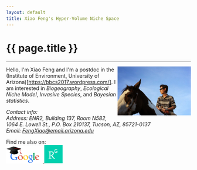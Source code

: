 ```yaml
---
layout: default
title: Xiao Feng's Hyper-Volume Niche Space
---
```

# {{ page.title }}  
<hr>
<img src="./figure/general/xf_photo.jpg" alt="Drawing" style="width: 200px;" align="right" />

Hello, I'm Xiao Feng and I'm a postdoc in the (Institute of Environment, University of Arizona)[https://bbcs2017.wordpress.com/]. I am interested in *Biogeography*, *Ecological Niche Model*, *Invasive Species*, and *Bayesian statistics*.

*Contact info:*  
*Address: ENR2, Building 137, Room N582, 1064 E. Lowell St., P.O. Box 210137, Tucson, AZ, 85721-0137*  
*Email: [FengXiao@email.arizona.edu](mailto:fengxiao@email.arizona.edu)*  


Find me also on:  
<a href="https://scholar.google.com/citations?user=YmXvK3wAAAAJ&hl=en" target="_blank">
<img src="./figure/general/googlelogo_color_270x104dp.png" alt="Drawing" style="width: 100px;"  />
</a>  <a href="https://www.researchgate.net/profile/Xiao_Feng" target="_blank">
<img src="./figure/general/researchgate.png" alt="Drawing" style="width: 50px;"  />
</a>  



